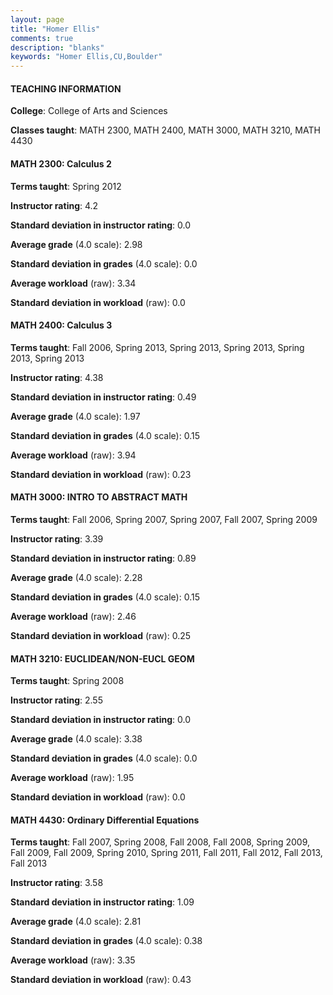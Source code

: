 ```yaml
---
layout: page
title: "Homer Ellis" 
comments: true
description: "blanks"
keywords: "Homer Ellis,CU,Boulder"
---
```

<head>
<script src="https://ajax.googleapis.com/ajax/libs/jquery/2.1.3/jquery.min.js"></script>
<script src="https://dl.dropboxusercontent.com/s/pc42nxpaw1ea4o9/highcharts.js?dl=0"></script>
<!-- <script src="../assets/js/highcharts.js"></script> -->
<style type="text/css">@font-face {
	font-family: "Bebas Neue";
	src: url(https://www.filehosting.org/file/details/544349/BebasNeue Regular.otf) format("opentype");
	}
	h1.Bebas { 
		font-family: "Bebas Neue", Verdana, Tahoma;
	}
</style>
</head>
	   
#### TEACHING INFORMATION

**College**: College of Arts and Sciences

**Classes taught**: MATH 2300, MATH 2400, MATH 3000, MATH 3210, MATH 4430

#### MATH 2300: Calculus 2

**Terms taught**: Spring 2012

**Instructor rating**: 4.2

**Standard deviation in instructor rating**: 0.0

**Average grade** (4.0 scale): 2.98

**Standard deviation in grades** (4.0 scale): 0.0

**Average workload** (raw): 3.34

**Standard deviation in workload** (raw): 0.0

#### MATH 2400: Calculus 3

**Terms taught**: Fall 2006, Spring 2013, Spring 2013, Spring 2013, Spring 2013, Spring 2013

**Instructor rating**: 4.38

**Standard deviation in instructor rating**: 0.49

**Average grade** (4.0 scale): 1.97

**Standard deviation in grades** (4.0 scale): 0.15

**Average workload** (raw): 3.94

**Standard deviation in workload** (raw): 0.23

#### MATH 3000: INTRO TO ABSTRACT MATH

**Terms taught**: Fall 2006, Spring 2007, Spring 2007, Fall 2007, Spring 2009

**Instructor rating**: 3.39

**Standard deviation in instructor rating**: 0.89

**Average grade** (4.0 scale): 2.28

**Standard deviation in grades** (4.0 scale): 0.15

**Average workload** (raw): 2.46

**Standard deviation in workload** (raw): 0.25

#### MATH 3210: EUCLIDEAN/NON-EUCL GEOM

**Terms taught**: Spring 2008

**Instructor rating**: 2.55

**Standard deviation in instructor rating**: 0.0

**Average grade** (4.0 scale): 3.38

**Standard deviation in grades** (4.0 scale): 0.0

**Average workload** (raw): 1.95

**Standard deviation in workload** (raw): 0.0

#### MATH 4430: Ordinary Differential Equations

**Terms taught**: Fall 2007, Spring 2008, Fall 2008, Fall 2008, Spring 2009, Fall 2009, Fall 2009, Spring 2010, Spring 2011, Fall 2011, Fall 2012, Fall 2013, Fall 2013

**Instructor rating**: 3.58

**Standard deviation in instructor rating**: 1.09

**Average grade** (4.0 scale): 2.81

**Standard deviation in grades** (4.0 scale): 0.38

**Average workload** (raw): 3.35

**Standard deviation in workload** (raw): 0.43

